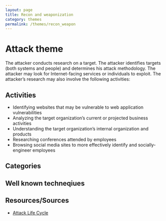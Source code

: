 ```yaml
---
layout: page
title: Recon and weaponization
category: themes
permalink: /themes/recon_weapon
---
```


# Attack theme

The attacker conducts research on a target. The attacker identifies targets (both systems and people) and determines his attack methodology. The attacker may look for Internet-facing services or individuals to exploit. The attacker’s research may also involve the following activities:

## Activities

* Identifying websites that may be vulnerable to web application vulnerabilities
* Analyzing the target organization’s current or projected business activities
* Understanding the target organization’s internal organization and products
* Researching conferences attended by employees
* Browsing social media sites to more effectively identify and socially-engineer employees


## Categories


## Well known techneqiues


## Resources/Sources

* [Attack Life Cycle](http://www.iacpcybercenter.org/resource-center/what-is-cyber-crime/cyber-attack-lifecycle/)